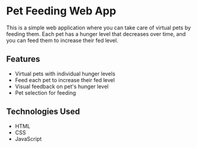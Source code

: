 # Pet Feeding Web App

This is a simple web application where you can take care of virtual pets by feeding them. Each pet has a hunger level that decreases over time, and you can feed them to increase their fed level.

## Features

- Virtual pets with individual hunger levels
- Feed each pet to increase their fed level
- Visual feedback on pet's hunger level
- Pet selection for feeding

## Technologies Used

- HTML
- CSS
- JavaScript

